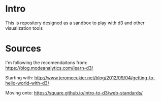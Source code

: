 # Intro

This is repository designed as a sandbox to play with d3 and other visualization tools

# Sources

I'm following the recomendaitons from:
https://blog.modeanalytics.com/learn-d3/

Starting with:
http://www.jeromecukier.net/blog/2012/09/04/getting-to-hello-world-with-d3/

Moving onto:
https://square.github.io/intro-to-d3/web-standards/
